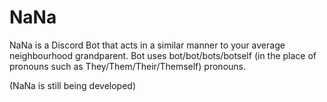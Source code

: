 # NaNa

NaNa is a Discord Bot that acts in a similar manner to your average neighbourhood grandparent.
Bot uses bot/bot/bots/botself (in the place of pronouns such as They/Them/Their/Themself) pronouns.

(NaNa is still being developed)
